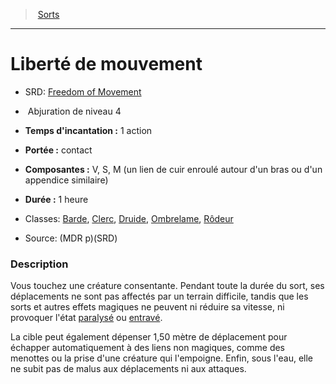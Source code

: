 ﻿---
!SpellItem
Family: SpellHD
Level: 4
Type: Abjuration
CastingTime: 1 action
Range: contact
Components: V, S, M (un lien de cuir enroulé autour d'un bras ou d'un appendice similaire)
Duration: 1 heure
Classes: '[Barde](hd_bard.md), [Clerc](hd_cleric.md), [Druide](hd_druid.md), [Ombrelame](hd_rogue_ombrelame.md), [Rôdeur](hd_ranger.md)'
Id: spells_hd.md#liberté-de-mouvement
ParentLink: spells_hd.md#sorts
Name: Liberté de mouvement
ParentName: Sorts
NameLevel: 1
AltName: '[Freedom of Movement](srd_spells_freedom_of_movement.md)'
Source: (MDR p)(SRD)
Attributes: {}
---
> [Sorts](hd_spells.md)

---

# Liberté de mouvement

- SRD: [Freedom of Movement](srd_spells_freedom_of_movement.md)

-  Abjuration de niveau 4

- **Temps d'incantation :** 1 action

- **Portée :** contact

- **Composantes :** V, S, M (un lien de cuir enroulé autour d'un bras ou d'un appendice similaire)

- **Durée :** 1 heure

- Classes: [Barde](hd_bard.md), [Clerc](hd_cleric.md), [Druide](hd_druid.md), [Ombrelame](hd_rogue_ombrelame.md), [Rôdeur](hd_ranger.md)

- Source: (MDR p)(SRD)

### Description

Vous touchez une créature consentante. Pendant toute la durée du sort, ses déplacements ne sont pas affectés par un terrain difficile, tandis que les sorts et autres effets magiques ne peuvent ni réduire sa vitesse, ni provoquer l'état [paralysé](hd_conditions_paralyse.md) ou [entravé](hd_conditions_entrave.md).

La cible peut également dépenser 1,50 mètre de déplacement pour échapper automatiquement à des liens non magiques, comme des menottes ou la prise d'une créature qui l'empoigne. Enfin, sous l'eau, elle ne subit pas de malus aux déplacements ni aux attaques.


